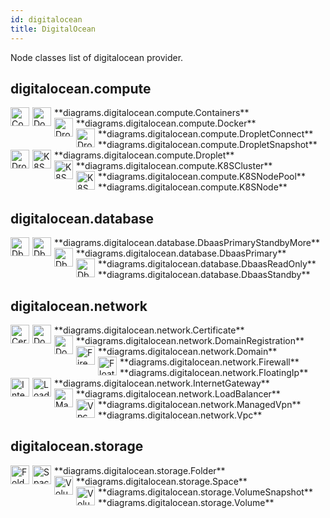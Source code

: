 ```yaml
---
id: digitalocean
title: DigitalOcean
---
```


Node classes list of digitalocean provider.

## digitalocean.compute


<img width="30" src="/diagrams/img/resources/digitalocean/compute/containers.png" alt="Containers" style="float: left; padding-right: 5px;" >
**diagrams.digitalocean.compute.Containers**

<img width="30" src="/diagrams/img/resources/digitalocean/compute/docker.png" alt="Docker" style="float: left; padding-right: 5px;" >
**diagrams.digitalocean.compute.Docker**

<img width="30" src="/diagrams/img/resources/digitalocean/compute/droplet-connect.png" alt="DropletConnect" style="float: left; padding-right: 5px;" >
**diagrams.digitalocean.compute.DropletConnect**

<img width="30" src="/diagrams/img/resources/digitalocean/compute/droplet-snapshot.png" alt="DropletSnapshot" style="float: left; padding-right: 5px;" >
**diagrams.digitalocean.compute.DropletSnapshot**

<img width="30" src="/diagrams/img/resources/digitalocean/compute/droplet.png" alt="Droplet" style="float: left; padding-right: 5px;" >
**diagrams.digitalocean.compute.Droplet**

<img width="30" src="/diagrams/img/resources/digitalocean/compute/k8s-cluster.png" alt="K8SCluster" style="float: left; padding-right: 5px;" >
**diagrams.digitalocean.compute.K8SCluster**

<img width="30" src="/diagrams/img/resources/digitalocean/compute/k8s-node-pool.png" alt="K8SNodePool" style="float: left; padding-right: 5px;" >
**diagrams.digitalocean.compute.K8SNodePool**

<img width="30" src="/diagrams/img/resources/digitalocean/compute/k8s-node.png" alt="K8SNode" style="float: left; padding-right: 5px;" >
**diagrams.digitalocean.compute.K8SNode**

## digitalocean.database


<img width="30" src="/diagrams/img/resources/digitalocean/database/dbaas-primary-standby-more.png" alt="DbaasPrimaryStandbyMore" style="float: left; padding-right: 5px;" >
**diagrams.digitalocean.database.DbaasPrimaryStandbyMore**

<img width="30" src="/diagrams/img/resources/digitalocean/database/dbaas-primary.png" alt="DbaasPrimary" style="float: left; padding-right: 5px;" >
**diagrams.digitalocean.database.DbaasPrimary**

<img width="30" src="/diagrams/img/resources/digitalocean/database/dbaas-read-only.png" alt="DbaasReadOnly" style="float: left; padding-right: 5px;" >
**diagrams.digitalocean.database.DbaasReadOnly**

<img width="30" src="/diagrams/img/resources/digitalocean/database/dbaas-standby.png" alt="DbaasStandby" style="float: left; padding-right: 5px;" >
**diagrams.digitalocean.database.DbaasStandby**

## digitalocean.network


<img width="30" src="/diagrams/img/resources/digitalocean/network/certificate.png" alt="Certificate" style="float: left; padding-right: 5px;" >
**diagrams.digitalocean.network.Certificate**

<img width="30" src="/diagrams/img/resources/digitalocean/network/domain-registration.png" alt="DomainRegistration" style="float: left; padding-right: 5px;" >
**diagrams.digitalocean.network.DomainRegistration**

<img width="30" src="/diagrams/img/resources/digitalocean/network/domain.png" alt="Domain" style="float: left; padding-right: 5px;" >
**diagrams.digitalocean.network.Domain**

<img width="30" src="/diagrams/img/resources/digitalocean/network/firewall.png" alt="Firewall" style="float: left; padding-right: 5px;" >
**diagrams.digitalocean.network.Firewall**

<img width="30" src="/diagrams/img/resources/digitalocean/network/floating-ip.png" alt="FloatingIp" style="float: left; padding-right: 5px;" >
**diagrams.digitalocean.network.FloatingIp**

<img width="30" src="/diagrams/img/resources/digitalocean/network/internet-gateway.png" alt="InternetGateway" style="float: left; padding-right: 5px;" >
**diagrams.digitalocean.network.InternetGateway**

<img width="30" src="/diagrams/img/resources/digitalocean/network/load-balancer.png" alt="LoadBalancer" style="float: left; padding-right: 5px;" >
**diagrams.digitalocean.network.LoadBalancer**

<img width="30" src="/diagrams/img/resources/digitalocean/network/managed-vpn.png" alt="ManagedVpn" style="float: left; padding-right: 5px;" >
**diagrams.digitalocean.network.ManagedVpn**

<img width="30" src="/diagrams/img/resources/digitalocean/network/vpc.png" alt="Vpc" style="float: left; padding-right: 5px;" >
**diagrams.digitalocean.network.Vpc**

## digitalocean.storage


<img width="30" src="/diagrams/img/resources/digitalocean/storage/folder.png" alt="Folder" style="float: left; padding-right: 5px;" >
**diagrams.digitalocean.storage.Folder**

<img width="30" src="/diagrams/img/resources/digitalocean/storage/space.png" alt="Space" style="float: left; padding-right: 5px;" >
**diagrams.digitalocean.storage.Space**

<img width="30" src="/diagrams/img/resources/digitalocean/storage/volume-snapshot.png" alt="VolumeSnapshot" style="float: left; padding-right: 5px;" >
**diagrams.digitalocean.storage.VolumeSnapshot**

<img width="30" src="/diagrams/img/resources/digitalocean/storage/volume.png" alt="Volume" style="float: left; padding-right: 5px;" >
**diagrams.digitalocean.storage.Volume**
